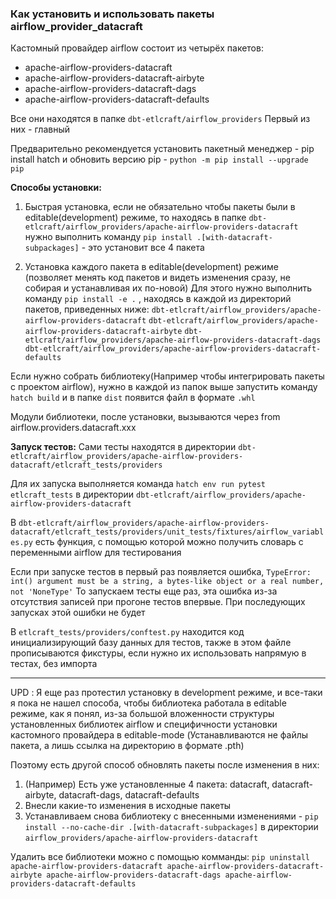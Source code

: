 ### **Как установить и использовать пакеты airflow_provider_datacraft**

Кастомный провайдер airflow состоит из четырёх пакетов:
-  apache-airflow-providers-datacraft
-  apache-airflow-providers-datacraft-airbyte
-  apache-airflow-providers-datacraft-dags
-  apache-airflow-providers-datacraft-defaults

Все они находятся в папке `dbt-etlcraft/airflow_providers` Первый из них - главный

Предварительно рекомендуется установить пакетный менеджер - pip install hatch и обновить версию pip - `python -m pip install --upgrade pip`


**Способы установки:**
1. Быстрая установка, если не обязательно чтобы пакеты были в editable(development) режиме, то находясь в папке `dbt-etlcraft/airflow_providers/apache-airflow-providers-datacraft` нужно выполнить команду `pip install .[with-datacraft-subpackages]` - это установит все 4 пакета

2. Установка каждого пакета в editable(development) режиме (позволяет менять код пакетов и видеть изменения сразу, не собирая и устанавливая их по-новой)
   Для этого нужно выполнить команду `pip install -e .` , находясь в каждой из директорий пакетов, приведенных ниже:
   `dbt-etlcraft/airflow_providers/apache-airflow-providers-datacraft`
   `dbt-etlcraft/airflow_providers/apache-airflow-providers-datacraft-airbyte`
   `dbt-etlcraft/airflow_providers/apache-airflow-providers-datacraft-dags`
   `dbt-etlcraft/airflow_providers/apache-airflow-providers-datacraft-defaults`

Если нужно собрать библиотеку(Например чтобы интегрировать пакеты с проектом airflow), нужно в каждой из папок выше запустить команду `hatch build` и в папке `dist` появится файл в формате `.whl`

Модули библиотеки, после установки, вызываются через from airflow.providers.datacraft.xxx

**Запуск тестов:**
Сами тесты находятся в директории `dbt-etlcraft/airflow_providers/apache-airflow-providers-datacraft/etlcraft_tests/providers`

Для их запуска выполняется команда `hatch env run pytest etlcraft_tests` в директории `dbt-etlcraft/airflow_providers/apache-airflow-providers-datacraft`

В `dbt-etlcraft/airflow_providers/apache-airflow-providers-datacraft/etlcraft_tests/providers/unit_tests/fixtures/airflow_variables.py` есть функция, с помощью которой можно получить словарь с переменными airflow для тестирования

Если при запуске тестов в первый раз появляется ошибка, `TypeError: int() argument must be a string, a bytes-like object or a real number, not 'NoneType'`  То запускаем тесты еще раз, эта ошибка из-за отсутствия записей при прогоне тестов впервые.
При последующих запусках этой ошибки не будет

В `etlcraft_tests/providers/conftest.py` находится код инициализирующий базу данных для тестов, также в этом файле прописываются фикстуры, если нужно их использовать напрямую в тестах, без импорта
________________________________________________________________________

UPD : Я еще раз протестил установку в development режиме, и все-таки я пока не нашел способа, чтобы библиотека работала в editable режиме, как я понял, из-за большой вложенности структуры установленных библиотек airflow и специфичности установки кастомного провайдера в editable-mode (Устанавливаются не файлы пакета, а лишь ссылка на директорию в формате .pth)

Поэтому есть другой способ обновлять пакеты после изменения в них: 
1. (Например) Есть уже установленные 4 пакета: datacraft, datacraft-airbyte, datacraft-dags, datacraft-defaults
2. Внесли какие-то изменения в исходные пакеты
3. Устанавливаем снова библиотеку с внесенными изменениями - 
   `pip install --no-cache-dir .[with-datacraft-subpackages]` в директории `airflow_providers/apache-airflow-providers-datacraft`

Удалить все библиотеки можно с помощью комманды:   `pip uninstall apache-airflow-providers-datacraft apache-airflow-providers-datacraft-airbyte apache-airflow-providers-datacraft-dags apache-airflow-providers-datacraft-defaults`